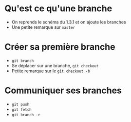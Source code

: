 # Qu'est ce qu'une branche
- On reprends le schéma du 1.3.1 et on ajoute les branches
- Une petite remarque sur `master`

# Créer sa première branche
- `git branch`
- Se déplacer sur une branche, `git checkout`
- Petite remarque sur le `git checkout -b`

# Communiquer ses branches
- `git push`
- `git fetch`
- `git branch -r`




